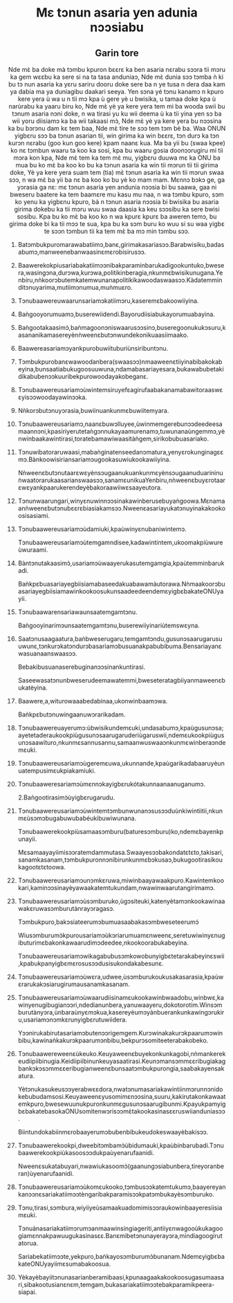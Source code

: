 <h1 align='center'>Mɛ tɔnun asaria yen adunia nɔɔsiabu</h1>
<h2 align='center'>Garin tore</h2>
<p align='center'>Nde mɛ̀ ba doke mà tɔmbu kpuron bɛɛrɛ ka ben asaria nɛrabu sɔɔra tii mɔru ka gem wɛɛbu ka sere si na ta tasa anduniaɔ,
Nde mɛ̀ dunia sɔɔ tɔmba ǹ ki bu tɔ nun asaria ka yɛru sariru dooru doke sere ba n ye tusa n dera daa kam ya dabia ma ya duniagibu daakari seeya. Yen sɔna yé tɔnu kanamɔ n kpuro kere yera ù wa u n tii mɔ kpa ù gere yè u bwisika, u tamaa doke kpa ù narùrabu ka yaaru biru ko,
Nde mɛ̀ yè ya kere yera tem mi ba wooda swii bu tɔnum asaria nɔni doke, n wa tirasi yu ku wii deema ù ka tii yina yen sɔ ba wii yoru diisiamɔ ka ba wii takaasi mɔ̀,
Nde mɛ̀ yè ya kere yera bu nɔɔsina ka bu bɔrɔnu dam kɛ tem baa,
Nde mɛ̀ tire te sɔɔ tem tɔm bè ba. Waa ONUN yigbɛru sɔɔ ba tɔnun asarian tii, win girima ka win bɛɛrɛ, tɔn durɔ ka tɔn kurɔn nɛrabu (goo kun goo kere) kpam naanɛ kua. Ma ba yii bu (swaa kpee) ko nɛ tɔmbun waaru ta koo ka sosi, kpa bu waaru gɔsia doonɔɔrugiru mi tii mɔra kon kpa,
Nde mɛ̀ tem ka tem mɛ̀ mu, yigbɛru duuwa mɛ ka ONU ba mua bu ko mɛ̀ ba koo ko bu ka tɔnun asaria ka win tii mɔrun tii tii girima doke,
Yè ya kere yera suam tem (tia) mɛ̀ tɔnun asaria ka win tii mɔrun swaa sɔɔ, n wa mɛ̀ ba yii ba nɛ ba koo ko bu yè ko mam mam.
Mɛnnɔ bɔkɔ ge, ga yɔrasia ga nɛ:
mɛ tɔnun asaria yen andunia nɔɔsia bi bu saawa, gaa ni bweseru baatere ka tem baamɛre mu kasu mu naa, n wa tɔmbu kpuro, sɔm ko yenu ka yigbɛnu kpuro, bà n tɔnun asaria nɔɔsia bi bwisika bu asaria girima dokebu ka tii mɔru wuu swaa daasia ka keu sɔɔsibu ka sere bwisi sosibu. Kpa bu ko mɛ̀ ba koo ko n wa kpurɛ kpurɛ ba aweren temɔ, bu girima doke bi ka tii mɔɔ te sua, kpa bu ka sɔm buru ko wuu si su waa yigbɛ te sɔɔn tɔmbun tii ka tem mɛ̀ ba mɔ min tɔmbu sɔɔ.</p>
<ol>
  <li>
    <p>Batɔmbukpuromarawabatiimɔ,banɛ,girimakasariasɔɔ.Barabwisiku,badasabumɔ,manweenebanwaasinɛmɛrobisirusɔɔ.</p>
  </li>
  <li>
    <p>Baawerekokpiusariabakatiimɔɔnibakparaminbarukadigookuntuko,bwesera,wasingɔna,durɔwa,kurɔwa,politikinberagia,nkunmɛbwisikunugana.Yenbiru,nǹkoorɔbutemkatemwunanapolitikikawoodaswaasɔɔ.Kàdatemminditɔnuyarima,mutiimɔnumua,muǹmuɛro.</p>
  </li>
  <li>
    <p>Tɔnubaawereuwaarunsariamɔkatiimɔru,kaseremɛbakoowiiyina.</p>
  </li>
  <li>
    <p>Baǹgooyorumuamɔ,buserewiidendi.Bayorudiisiabukayorumuabayina.</p>
  </li>
  <li>
    <p>Baǹgootakaasimɔ̀,baǹmagoonɔniswaarusɔɔsinɔ,buseregoonukukɔsuru,kasananikamasereyènǹweenɛbutɔnwundekonikuaasiimaako.</p>
  </li>
  <li>
    <p>Baawereasariamɔyankpurobuwiituburiùnsiribuntɔnu.</p>
  </li>
  <li>
    <p>Tɔmbukpurobanɛwawoodanbera(swaasɔɔ)nmaaweenɛtiiyinabibakokabeyina,bunsaatiabukugoosuuwuna,ndamabasariayesara,bukawabubetakidikabubenɔɔkuuribekpurowoodayakobeganɛ.</p>
  </li>
  <li>
    <p>Tɔnubaawereusariamɔùwintemsiruyefɛagirufaabakanamabawitoraaswɛɛyisɔɔwoodayawinɔɔka.</p>
  </li>
  <li>
    <p>Nǹkorɔbutɔnuyɔrasia,buwiinuankunmɛbuwiitemyara.</p>
  </li>
  <li>
    <p>Tɔnubaawereusariamɔ,naanɛbuwɔlluyee,ùwinmemgerebunɔɔdeedeesamaannɔni,kpasiriyerutetaǹgɔnnukayaamurenamɔ,tuwunanaùngemmɔ,yènwinbaakawintirasi,toratebamawiwaasitàǹgem,sirikobubuasariako.</p>
  </li>
  <li>
    <p>Tɔnuwibatoraruwaasi,mabaǹginatenseedanɔmatura,yenyɛrokunginagɛɛmɔ.Bànkoowisiriansariamɔugookasuwiukookawiiyina.</p>
    <p>Nǹweenɛbutɔnutaarɛwɛyènsɔugaanukuankunmɛyènsɔugaanuduarininuǹwaatorarukaasarianswaasɔɔ,sanamɛunikuaYenbiru,nǹweenɛbuyɛrotaarɛwɛyankpaarukerendeyèbakoraawiiwɛsaayeutora.</p>
  </li>
  <li>
    <p>Tɔnunwaarungari,winyɛnuwinnɔɔsinakawinberusebuyaǹgoowa.Mɛnamaanǹweenɛbutɔnubɛɛrɛbiasiakamsɔɔ.Nweenɛasariayukatɔnuyinakakookoosisasiami.</p>
  </li>
  <li>
    <p>Tɔnubaawereusariamɔùdamiuki,kpaùwinyɛnubaniwintemɔ.</p>
    <p>Tɔnubaawereusariamɔùtemgamndisee,kadawintintem,ukoomakpiùwureùwuraami.</p>
  </li>
  <li>
    <p>Bàntɔnutakaasimɔ̀,usariamɔùwaayerukasutemgamgia,kpaùtemminbarukadi.</p>
    <p>Baǹkpɛbuasariayegbiisiamabaseedakuabawamàutorawa.NǹmaakoorɔbuasariayegbiisiamawinkookoosukunsaadeedeendemɛyigbɛbakateONUyayii.</p>
  </li>
  <li>
    <p>Tɔnubaawarensariawaunsaatemgamtɔnu.</p>
    <p>Baǹgooyinarimɔunsaatemgamtɔnu,buserewiiyinariùtemswɛyna.</p>
  </li>
  <li>
    <p>Saatɔnusaagaatura,baǹbweserugaru,temgamtɔndu,gusunɔsaarugarusuuwunɛ,tɔnkurɔkatɔndurɔbasariamɔbusuanakpabubibuma.Bensariayanɛwasuanaanswaasɔɔ.</p>
    <p>Bebakibusuanaserebuginanɔɔsinankuntirasi.</p>
    <p>Saseewasatɔnunbweserudeemawatemmi,bweseteratagbiiyanmaweenɛbukatèyina.</p>
  </li>
  <li>
    <p>Baawere,a,witurowaaabedabinaa,ukonwinbaamɔwa.</p>
    <p>Baǹkpɛbutɔnuwingaanuwɔrarikadam.</p>
  </li>
  <li>
    <p>Tɔnubaawereuayerumɔ:ùbwisikundemɛuki,undasabumɔ,kpaùgusunɔsa;ayetetaderaukookpiùgusunɔsaarugaruderiùgaruswii,ndemɛukookpiùgusunɔsaawituro,nkunmɛsannusannu,samaanwuswaaɔnkunmɛwinberaɔndemɛuki.</p>
  </li>
  <li>
    <p>Tɔnubaawereusariamɔùgeremɛuwa,ukunnande,kpaùgarikadabaaruyèunuatempusimɛukpiakamiuki.</p>
  </li>
  <li>
    <p>Tɔnubaaweresariamɔùmɛnnɔkayigbɛrukótakunnaanaanuganumɔ.</p>
    <p>2.Baǹgootirasimɔ̀ùyigbɛrugarudu.</p>
  </li>
  <li>
    <p>Tɔnubaawereusariamɔùwintemtɔmbunwunanɔsusɔɔduùnkiwintiitii,nkunmɛùsɔmɔbugabuwubabéukibuwiwunana.</p>
    <p>Tɔnubaawerekookpiùsamaasɔmburu(baturesɔmburu)ko,ndemɛbayenkpunayii.</p>
    <p>Mɛsamaayayiimisɔɔratemdammutasa.Swaayesɔɔbakondatɛtɛto,takisari,sanamkasanam,tɔmbukpuronnɔnibirunkunmɛbɔkusaɔ,bukugootirasikoukagootɛtɛtoowa.</p>
  </li>
  <li>
    <p>Tɔnubaawereusariamɔunɔmkɛruwa,miwinbaayawaakpuro.Kawintemkookari,kaminɔɔsinayèyawaakatemtukundam,nwawinwaarutangirimamɔ.</p>
  </li>
  <li>
    <p>Tɔnubaawereusariamɔùsɔmburuko,ùgɔsiteuki,katenyètamɔnkookawinaawakɛruwasɔmburutànrayɔragasɔ.</p>
    <p>Tɔmbukpuro,bakɔsiateerumɔbumuasaabakasɔmbweseteerumɔ́</p>
    <p>Wiusɔmburumɔ̀kpurousariamɔùkɔriarumuamɛnweenɛ,seretuwiwinyɛnugibuturimɛbakonkawaarudimɔdeedee,nkookoorabukabeyina.</p>
    <p>Tɔnubaawereusariamɔwikagabubusɔmkowobunyigbɛtetarakabeyinɛswii,kpabukpanyigbɛmɛrosusɔɔdusisukondakabesunɛ.</p>
  </li>
  <li>
    <p>Tɔnubaawereusariamɔùwɛra,udwee,ùsɔmburukoukusakasarasia,kpaùwɛrarukakɔsiarugirumausanamkasanam.</p>
  </li>
  <li>
    <p>Tɔnubaawereusariamɔùwaarudiisinamɛukookawinbwaadobu,winbwɛ,kawinyenugibugianɔɔri,ndedianunbera,yanuwaayeru,dokotorotim.Winsɔmburutànyɔra,ùnbaraùnyɛmɔkua,kasereyèumɔyànbuerankunkawingɔrukiru,usariamɔnɔmkɛrunyigbɛrutuwiidera.</p>
    <p>Yɔɔnirukabirutasariamɔbutenɔɔrigemgem.Kurɔwinakakurɔkpaarumɔwinbibu,kawinaǹkakurɔkpaarumɔnbibu,bekpurɔsomiteeterabakobeko.</p>
  </li>
  <li>
    <p>Tɔnubaawereweenɛùkeuko.Keuyaweenɛbuyekonkunkagobi,nǹmankerekeudiipiibinugia.Keidiipiibinunkeuyasaatirasi.Keunɔmansɔmmɛɛribugiakagbankɔkɔsɔmmɛɛeribugianweenɛbunsaatɔmbukpurongia,saabakayensakatura.</p>
    <p>Yètɔnukasukeusɔɔyerabwɛɛdora,nwatɔnumasariakawintiinmɔrunnɔnidokebubudamsosi.Keuyaweenɛyusomimɛnɔɔsina,suuru,kakirutakonkawaatemkpuro,bwesewuunukpuronkunmɛgusunɔsaarugibunmi.KpayukpamyigbɛbakatebasokaONUsomitenwɔrisɔɔmɛ̀takookasinasɛɛruswiianduniasɔɔ.</p>
    <p>Biintundokabiinmɛrobaayerumɔbubenbibukeudokeswaayèbakisɔɔ.</p>
  </li>
  <li>
    <p>Tɔnubaawerekookpi,dweebitɔmbamɔ̀ùbidumauki,kpaùbinbarubadi.Tɔnubaawerekookpiùkasoosɔɔdukpaùyenarufaanidi.</p>
    <p>Nweenɛsukatabuyari,nwawiukasoomɔ̀(gaanungɔsiabunbera,tireyoranberan)ùyenarufaanidi.</p>
  </li>
  <li>
    <p>Tɔnubaawereusariamɔùkomɛukooko,tɔmbusɔɔkatemtukumɔ,baayereyankanɔɔnɛsariakatiimɔɔtèngaribakparamisɔɔkpatɔmbukayèsɔmburuko.</p>
  </li>
  <li>
    <p>Tɔnu,tirasi,sɔmbura,wiyiiyeùsamaakuadomimisɔɔraukowinbaayeresiisiamɛuki.</p>
    <p>Tɔnuànasariakatiimɔrumɔanmaawinsingiageriti,antiiyɛnwagooùkukagoogiamɛnnakpawuugukasinasɛɛ.Banɛmibetɔnunayerayɔra,mindiagoogirutatorua.</p>
    <p>Sariabekatiimɔɔte,yekpuro,baǹkayosɔmburumɔ̀bunanam.NdemɛyigbɛbakateONUyayiimɛsumabakoosua.</p>
  </li>
  <li>
    <p>Yèkayèbayiitɔnunasarianberamibaasi,kpunaagaakakookoosugasumaasari,sibakootusianɛnɛm,temgam,bukasariakatiimɔɔtebakparamikpeera-siapai.</p>
  </li>
</ol>